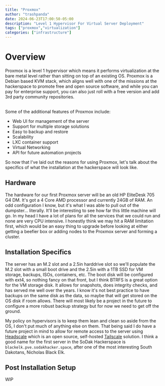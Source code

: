 ```yaml
---
title: "Proxmox"
author: "trashpanda"
date: 2024-06-23T17:00:50-05:00
description: "Level 1 Hypervisor For Virtual Server Deployment"
tags: ["proxmox","virtualization"]
categories: ["infrastructure"]
---
```


# Overview

Proxmox is a level 1 hypervisor which means it performs virtualization at the bare metal level rather than sitting on top of an existing OS. Proxmox is a Debian based KVM stack, which aligns well with one of the missions at the hackerspace to promote free and open source software, and while you can pay for enterprise support, you can also just roll with a free version and add 3rd party community repositories. <br><br>

Some of the additional features of Proxmox include: 

- Web UI for management of the server
- Support for multiple storage solutions
- Easy to backup and restore
- Scalability
- LXC container support
- Virtual Networking
- API for future automation projects

So now that I've laid out the reasons for using Proxmox, let's talk about the specifics of what the installation at the hackerspace will look like. 

## Hardware

The hardware for our first Proxmox server will be an old HP EliteDesk 705 G4 DM. It's got a 4 Core AMD processor and currently 24GB of RAM. An odd configuration I know, but it's what I was able to pull out of the dumpster... literally. It'll be interesting to see how far this little machine will go. In my head I have a lot of plans for all the services that we could run and none are very CPU intensive. I honestly think we may hit a RAM limitation first, which would be an easy thing to upgrade before looking at either getting a beefier box or adding nodes to the Proxmox server and forming a cluster. 

## Installation Specifics

The server has an M.2 slot and a 2.5in harddrive slot so we'll populate the M.2 slot with a small boot drive and the 2.5in with a 1TB SSD for VM storage, backups, ISOs, containers, etc. The boot disk will be configured with ext4, so nothing fancy on that front, but I think BTRFS is a great option for the VM storage disk. It allows for snapshots, does integrity checks, and has served me well over the years. I know it's not best practice to have backups on the same disk as the data, so maybe that will get stored on the OS disk if room allows. There will most likely be a project in the future to configure a more robust backup strategy but for now we need to get off the ground. 

My policy on hypervisors is to keep them lean and clean so aside from the OS, I don't put much of anything else on them. That being said I do have a future project in mind to allow for remote access to the server using [Headscale](https://headscale.net/) which is an open source, self-hosted [Tailscale](https://tailscale.com/) solution. I think a good name for the first server in the SoDak Hackerspace is `blackelk.pve.sodakhacker.space`, after one of the most interesting South Dakotans, Nicholas Black Elk. 

## Post Installation Setup

WIP
